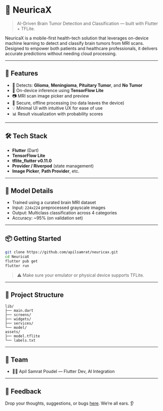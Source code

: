 # 🧠 NeuricaX

> AI-Driven Brain Tumor Detection and Classification — built with Flutter + TFLite.

NeuricaX is a mobile-first health-tech solution that leverages on-device machine learning to detect and classify brain tumors from MRI scans. Designed to empower both patients and healthcare professionals, it delivers accurate predictions without needing cloud processing.

---

## 🚀 Features

- 🧬 Detects: **Glioma**, **Meningioma**, **Pituitary Tumor**, and **No Tumor**
- 🤖 On-device inference using **TensorFlow Lite**
- 📷 MRI scan image picker and preview
- 🔐 Secure, offline processing (no data leaves the device)
- 💡 Minimal UI with intuitive UX for ease of use
- 📊 Result visualization with probability scores

---

## 🛠️ Tech Stack

- **Flutter** (Dart)
- **TensorFlow Lite**
- **tflite_flutter v0.11.0**
- **Provider / Riverpod** (state management)
- **Image Picker**, **Path Provider**, etc.

---

## 🧪 Model Details

- Trained using a curated brain MRI dataset
- Input: `224x224` preprocessed grayscale images
- Output: Multiclass classification across 4 categories
- Accuracy: ~95% (on validation set)

---

## 📦 Getting Started

```bash
git clone https://github.com/apilsamrat/neuricax.git
cd NeuricaX
flutter pub get
flutter run
```

> ⚠️ Make sure your emulator or physical device supports TFLite.

---

## 📁 Project Structure

```
lib/
├── main.dart
├── screens/
├── widgets/
├── services/
└── model/
assets/
├── model.tflite
└── labels.txt
```

---

## 🙌 Team

- 👨‍💻 Apil Samrat Poudel — Flutter Dev, AI Integration

---

## 💬 Feedback

Drop your thoughts, suggestions, or bugs [here](https://github.com/apilsamrat/NeuricaX/issues). We’re all ears. 👂
